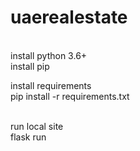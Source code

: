 # uaerealestate<br/>
<br/>
install python 3.6+<br/>
install pip<br/>

install requirements<br/>
pip install -r requirements.txt<br/>
<br/>

run local site<br/>
flask run<br/>
